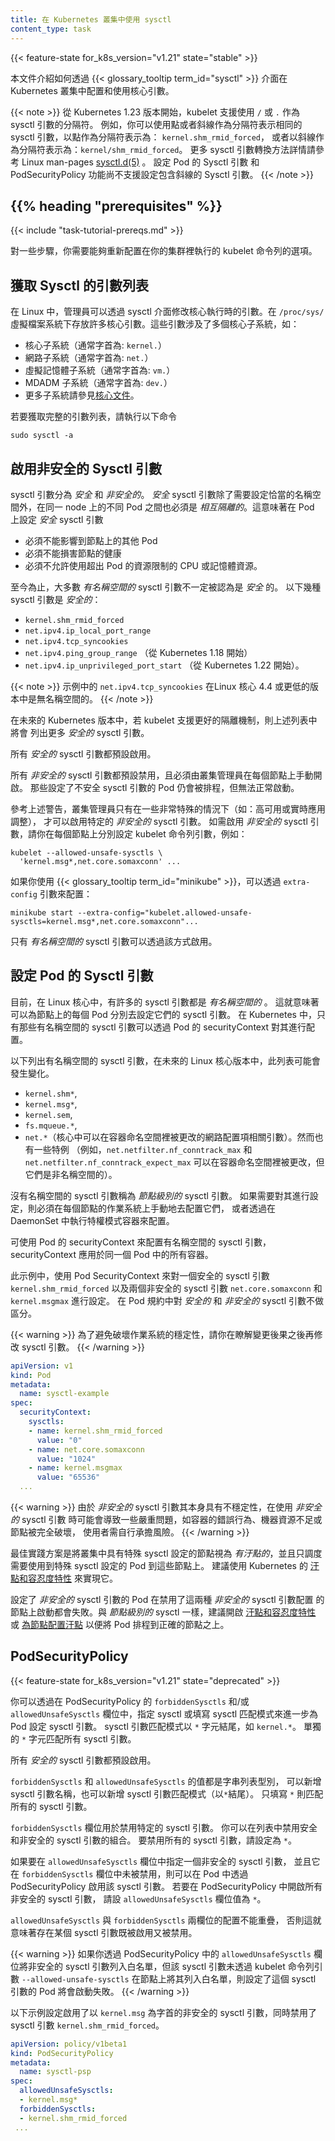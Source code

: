 ```yaml
---
title: 在 Kubernetes 叢集中使用 sysctl
content_type: task
---
```


<!--
title: Using sysctls in a Kubernetes Cluster
reviewers:
- sttts
content_type: task
--->

<!-- overview -->

{{< feature-state for_k8s_version="v1.21" state="stable" >}}
<!--
This document describes how to configure and use kernel parameters within a
Kubernetes cluster using the {{< glossary_tooltip term_id="sysctl" >}}
interface.
-->
本文件介紹如何透過 {{< glossary_tooltip term_id="sysctl" >}}
介面在 Kubernetes 叢集中配置和使用核心引數。

<!--
Starting from Kubernetes version 1.23, the kubelet supports the use of either `/` or `.`
as separators for sysctl names.
For example, you can represent the same sysctl name as `kernel.shm_rmid_forced` using a
period as the separator, or as `kernel/shm_rmid_forced` using a slash as a separator.
For more sysctl parameter conversion method details, please refer to
the page [sysctl.d(5)](https://man7.org/linux/man-pages/man5/sysctl.d.5.html) from
the Linux man-pages project.
Setting Sysctls for a Pod and PodSecurityPolicy features do not yet support
setting sysctls with slashes.
-->
{{< note >}}
從 Kubernetes 1.23 版本開始，kubelet 支援使用 `/` 或 `.` 作為 sysctl 引數的分隔符。
例如，你可以使用點或者斜線作為分隔符表示相同的 sysctl 引數，以點作為分隔符表示為： `kernel.shm_rmid_forced`，
或者以斜線作為分隔符表示為：`kernel/shm_rmid_forced`。
更多 sysctl 引數轉換方法詳情請參考 Linux man-pages
[sysctl.d(5)](https://man7.org/linux/man-pages/man5/sysctl.d.5.html) 。
設定 Pod 的 Sysctl 引數 和 PodSecurityPolicy 功能尚不支援設定包含斜線的 Sysctl 引數。
{{< /note >}}
## {{% heading "prerequisites" %}}


{{< include "task-tutorial-prereqs.md" >}}

<!--
For some steps, you also need to be able to reconfigure the command line
options for the kubelets running on your cluster.
-->
對一些步驟，你需要能夠重新配置在你的集群裡執行的 kubelet 命令列的選項。

<!-- steps -->

<!--
## Listing all Sysctl Parameters
-->
## 獲取 Sysctl 的引數列表

<!--
In Linux, the sysctl interface allows an administrator to modify kernel
parameters at runtime. Parameters are available via the `/proc/sys/` virtual
process file system. The parameters cover various subsystems such as:
-->
在 Linux 中，管理員可以透過 sysctl 介面修改核心執行時的引數。在 `/proc/sys/`
虛擬檔案系統下存放許多核心引數。這些引數涉及了多個核心子系統，如：

<!--
- kernel (common prefix: `kernel.`)
- networking (common prefix: `net.`)
- virtual memory (common prefix: `vm.`)
- MDADM (common prefix: `dev.`)
- More subsystems are described in [Kernel docs](https://www.kernel.org/doc/Documentation/sysctl/README).
-->
- 核心子系統（通常字首為: `kernel.`）
- 網路子系統（通常字首為: `net.`）
- 虛擬記憶體子系統（通常字首為: `vm.`）
- MDADM 子系統（通常字首為: `dev.`）
- 更多子系統請參見[核心文件](https://www.kernel.org/doc/Documentation/sysctl/README)。

<!--
To get a list of all parameters, you can run
--->
若要獲取完整的引數列表，請執行以下命令

```shell
sudo sysctl -a
```

<!--
## Enabling Unsafe Sysctls

Sysctls are grouped into _safe_  and _unsafe_ sysctls. In addition to proper
namespacing a _safe_ sysctl must be properly _isolated_ between pods on the same
node. This means that setting a _safe_ sysctl for one pod
-->
## 啟用非安全的 Sysctl 引數

sysctl 引數分為 _安全_ 和 _非安全的_。
_安全_ sysctl 引數除了需要設定恰當的名稱空間外，在同一 node 上的不同 Pod 
之間也必須是 _相互隔離的_。這意味著在 Pod 上設定 _安全_ sysctl 引數

<!--
- must not have any influence on any other pod on the node
- must not allow to harm the node's health
- must not allow to gain CPU or memory resources outside of the resource limits
  of a pod.
-->
- 必須不能影響到節點上的其他 Pod
- 必須不能損害節點的健康
- 必須不允許使用超出 Pod 的資源限制的 CPU 或記憶體資源。

<!--
By far, most of the _namespaced_ sysctls are not necessarily considered _safe_.
The following sysctls are supported in the _safe_ set:
-->
至今為止，大多數 _有名稱空間的_ sysctl 引數不一定被認為是 _安全_ 的。
以下幾種 sysctl 引數是 _安全的_：

- `kernel.shm_rmid_forced`
- `net.ipv4.ip_local_port_range`
- `net.ipv4.tcp_syncookies`
- `net.ipv4.ping_group_range` （從 Kubernetes 1.18 開始）
- `net.ipv4.ip_unprivileged_port_start` （從 Kubernetes 1.22 開始）。

<!--
The example `net.ipv4.tcp_syncookies` is not namespaced on Linux kernel version 4.4 or lower.
-->
{{< note >}}
示例中的 `net.ipv4.tcp_syncookies` 在Linux 核心 4.4 或更低的版本中是無名稱空間的。
{{< /note >}}

<!--
This list will be extended in future Kubernetes versions when the kubelet
supports better isolation mechanisms.
-->
在未來的 Kubernetes 版本中，若 kubelet 支援更好的隔離機制，則上述列表中將會
列出更多 _安全的_ sysctl 引數。

<!--
All _safe_ sysctls are enabled by default.
-->
所有 _安全的_ sysctl 引數都預設啟用。

<!--
All _unsafe_ sysctls are disabled by default and must be allowed manually by the
cluster admin on a per-node basis. Pods with disabled unsafe sysctls will be
scheduled, but will fail to launch.
-->
所有 _非安全的_ sysctl 引數都預設禁用，且必須由叢集管理員在每個節點上手動開啟。
那些設定了不安全 sysctl 引數的 Pod 仍會被排程，但無法正常啟動。

<!--
With the warning above in mind, the cluster admin can allow certain _unsafe_
sysctls for very special situations like e.g. high-performance or real-time
application tuning. _Unsafe_ sysctls are enabled on a node-by-node basis with a
flag of the kubelet, e.g.:
-->
參考上述警告，叢集管理員只有在一些非常特殊的情況下（如：高可用或實時應用調整），
才可以啟用特定的 _非安全的_ sysctl 引數。
如需啟用 _非安全的_ sysctl 引數，請你在每個節點上分別設定 kubelet 命令列引數，例如：

```shell
kubelet --allowed-unsafe-sysctls \
  'kernel.msg*,net.core.somaxconn' ...
```

<!--
For {{< glossary_tooltip term_id="minikube" >}}, this can be done via the `extra-config` flag:
-->
如果你使用 {{< glossary_tooltip term_id="minikube" >}}，可以透過 `extra-config` 引數來配置：

```shell
minikube start --extra-config="kubelet.allowed-unsafe-sysctls=kernel.msg*,net.core.somaxconn"...
```
<!--
Only _namespaced_ sysctls can be enabled this way.
-->
只有 _有名稱空間的_ sysctl 引數可以透過該方式啟用。

<!--
## Setting Sysctls for a Pod

A number of sysctls are _namespaced_ in today's Linux kernels. This means that
they can be set independently for each pod on a node. Only namespaced sysctls
are configurable via the pod securityContext within Kubernetes.
-->
## 設定 Pod 的 Sysctl 引數

目前，在 Linux 核心中，有許多的 sysctl 引數都是 _有名稱空間的_ 。 
這就意味著可以為節點上的每個 Pod 分別去設定它們的 sysctl 引數。 
在 Kubernetes 中，只有那些有名稱空間的 sysctl 引數可以透過 Pod 的 securityContext 對其進行配置。

<!--
The following sysctls are known to be namespaced. This list could change
in future versions of the Linux kernel.
-->
以下列出有名稱空間的 sysctl 引數，在未來的 Linux 核心版本中，此列表可能會發生變化。

- `kernel.shm*`,
- `kernel.msg*`,
- `kernel.sem`,
- `fs.mqueue.*`,
- `net.*`（核心中可以在容器命名空間裡被更改的網路配置項相關引數）。然而也有一些特例
  （例如，`net.netfilter.nf_conntrack_max` 和 `net.netfilter.nf_conntrack_expect_max`
  可以在容器命名空間裡被更改，但它們是非名稱空間的）。

<!--
Sysctls with no namespace are called _node-level_ sysctls. If you need to set
them, you must manually configure them on each node's operating system, or by
using a DaemonSet with privileged containers.
-->
沒有名稱空間的 sysctl 引數稱為 _節點級別的_ sysctl 引數。
如果需要對其進行設定，則必須在每個節點的作業系統上手動地去配置它們，
或者透過在 DaemonSet 中執行特權模式容器來配置。

<!--
Use the pod securityContext to configure namespaced sysctls. The securityContext
applies to all containers in the same pod.
-->
可使用 Pod 的 securityContext 來配置有名稱空間的 sysctl 引數，
securityContext 應用於同一個 Pod 中的所有容器。

<!--
This example uses the pod securityContext to set a safe sysctl
`kernel.shm_rmid_forced` and two unsafe sysctls `net.core.somaxconn` and
`kernel.msgmax` There is no distinction between _safe_ and _unsafe_ sysctls in
the specification.
-->
此示例中，使用 Pod SecurityContext 來對一個安全的 sysctl 引數
`kernel.shm_rmid_forced` 以及兩個非安全的 sysctl 引數
`net.core.somaxconn` 和 `kernel.msgmax` 進行設定。
在 Pod 規約中對 _安全的_ 和 _非安全的_ sysctl 引數不做區分。

<!--
Only modify sysctl parameters after you understand their effects, to avoid
destabilizing your operating system.
-->
{{< warning >}}
為了避免破壞作業系統的穩定性，請你在瞭解變更後果之後再修改 sysctl 引數。
{{< /warning >}}

```yaml
apiVersion: v1
kind: Pod
metadata:
  name: sysctl-example
spec:
  securityContext:
    sysctls:
    - name: kernel.shm_rmid_forced
      value: "0"
    - name: net.core.somaxconn
      value: "1024"
    - name: kernel.msgmax
      value: "65536"
  ...
```


<!-- discussion -->
<!--
Due to their nature of being _unsafe_, the use of _unsafe_ sysctls
is at-your-own-risk and can lead to severe problems like wrong behavior of
containers, resource shortage or complete breakage of a node.
-->
{{< warning >}}
由於 _非安全的_ sysctl 引數其本身具有不穩定性，在使用 _非安全的_ sysctl 引數
時可能會導致一些嚴重問題，如容器的錯誤行為、機器資源不足或節點被完全破壞，
使用者需自行承擔風險。
{{< /warning >}}

<!--
It is good practice to consider nodes with special sysctl settings as
_tainted_ within a cluster, and only schedule pods onto them which need those
sysctl settings. It is suggested to use the Kubernetes [_taints and toleration_
feature](/docs/reference/generated/kubectl/kubectl-commands/#taint) to implement this.
-->
最佳實踐方案是將叢集中具有特殊 sysctl 設定的節點視為 _有汙點的_，並且只調度
需要使用到特殊 sysctl 設定的 Pod 到這些節點上。
建議使用 Kubernetes 的
[汙點和容忍度特性](/docs/reference/generated/kubectl/kubectl-commands/#taint) 來實現它。

<!--
A pod with the _unsafe_ sysctls will fail to launch on any node which has not
enabled those two _unsafe_ sysctls explicitly. As with _node-level_ sysctls it
is recommended to use
[_taints and toleration_ feature](/docs/reference/generated/kubectl/kubectl-commands/#taint) or
[taints on nodes](/docs/concepts/configuration/taint-and-toleration/)
to schedule those pods onto the right nodes.
-->
設定了 _非安全的_ sysctl 引數的 Pod 在禁用了這兩種 _非安全的_ sysctl 引數配置
的節點上啟動都會失敗。與 _節點級別的_ sysctl 一樣，建議開啟
[汙點和容忍度特性](/docs/reference/generated/kubectl/kubectl-commands/#taint) 或
[為節點配置汙點](/zh-cn/docs/concepts/scheduling-eviction/taint-and-toleration/)
以便將 Pod 排程到正確的節點之上。

## PodSecurityPolicy

{{< feature-state for_k8s_version="v1.21" state="deprecated" >}}

<!--
You can further control which sysctls can be set in pods by specifying lists of
sysctls or sysctl patterns in the `forbiddenSysctls` and/or
`allowedUnsafeSysctls` fields of the PodSecurityPolicy. A sysctl pattern ends
with a `*` character, such as `kernel.*`. A `*` character on its own matches
all sysctls.
-->
你可以透過在 PodSecurityPolicy 的 `forbiddenSysctls` 和/或 `allowedUnsafeSysctls`
欄位中，指定 sysctl 或填寫 sysctl 匹配模式來進一步為 Pod 設定 sysctl 引數。
sysctl 引數匹配模式以 `*` 字元結尾，如 `kernel.*`。 
單獨的 `*`  字元匹配所有 sysctl 引數。

<!--
By default, all safe sysctls are allowed.
-->
所有 _安全的_ sysctl 引數都預設啟用。

<!--
Both `forbiddenSysctls` and `allowedUnsafeSysctls` are lists of plain sysctl names
or sysctl patterns (which end with `*`). The string `*` matches all sysctls.
-->
`forbiddenSysctls` 和 `allowedUnsafeSysctls` 的值都是字串列表型別，
可以新增 sysctl 引數名稱，也可以新增 sysctl 引數匹配模式（以`*`結尾）。 
只填寫 `*` 則匹配所有的 sysctl 引數。

<!--
The `forbiddenSysctls` field excludes specific sysctls. You can forbid a
combination of safe and unsafe sysctls in the list. To forbid setting any
sysctls, use `*` on its own.
-->
`forbiddenSysctls` 欄位用於禁用特定的 sysctl 引數。
你可以在列表中禁用安全和非安全的 sysctl 引數的組合。 
要禁用所有的 sysctl 引數，請設定為 `*`。

<!--
If you specify any unsafe sysctl in the `allowedUnsafeSysctls` field and it is
not present in the `forbiddenSysctls` field, that sysctl can be used in Pods
using this PodSecurityPolicy. To allow all unsafe sysctls in the
PodSecurityPolicy to be set, use `*` on its own.
-->
如果要在 `allowedUnsafeSysctls` 欄位中指定一個非安全的 sysctl 引數，
並且它在 `forbiddenSysctls` 欄位中未被禁用，則可以在 Pod 中透過
PodSecurityPolicy 啟用該 sysctl 引數。
若要在 PodSecurityPolicy 中開啟所有非安全的 sysctl 引數，
請設 `allowedUnsafeSysctls` 欄位值為 `*`。

<!--
Do not configure these two fields such that there is overlap, meaning that a
given sysctl is both allowed and forbidden.
-->
`allowedUnsafeSysctls` 與 `forbiddenSysctls` 兩欄位的配置不能重疊，
否則這就意味著存在某個 sysctl 引數既被啟用又被禁用。

<!--
If you whitelist unsafe sysctls via the `allowedUnsafeSysctls` field
in a PodSecurityPolicy, any pod using such a sysctl will fail to start
if the sysctl is not whitelisted via the `--allowed-unsafe-sysctls` kubelet
flag as well on that node.
--->
{{< warning >}}
如果你透過 PodSecurityPolicy 中的 `allowedUnsafeSysctls` 欄位將非安全的 sysctl
引數列入白名單，但該 sysctl 引數未透過 kubelet 命令列引數
`--allowed-unsafe-sysctls` 在節點上將其列入白名單，則設定了這個 sysctl
引數的 Pod 將會啟動失敗。
{{< /warning >}}

<!--
This example allows unsafe sysctls prefixed with `kernel.msg` to be set and
disallows setting of the `kernel.shm_rmid_forced` sysctl.
-->
以下示例設定啟用了以 `kernel.msg` 為字首的非安全的 sysctl 引數，同時禁用了
sysctl 引數 `kernel.shm_rmid_forced`。

```yaml
apiVersion: policy/v1beta1
kind: PodSecurityPolicy
metadata:
  name: sysctl-psp
spec:
  allowedUnsafeSysctls:
  - kernel.msg*
  forbiddenSysctls:
  - kernel.shm_rmid_forced
 ...
```

